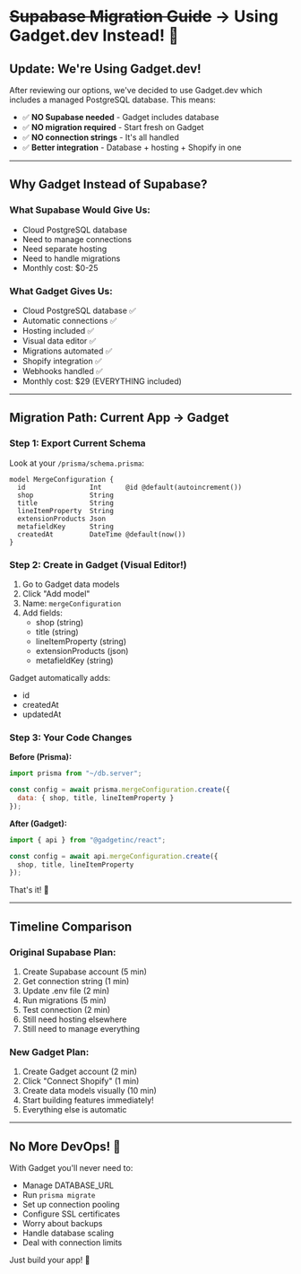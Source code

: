 # ~~Supabase Migration Guide~~ → Using Gadget.dev Instead! 🚀

## Update: We're Using Gadget.dev!
After reviewing our options, we've decided to use Gadget.dev which includes a managed PostgreSQL database. This means:

- ✅ **NO Supabase needed** - Gadget includes database
- ✅ **NO migration required** - Start fresh on Gadget
- ✅ **NO connection strings** - It's all handled
- ✅ **Better integration** - Database + hosting + Shopify in one

---

## Why Gadget Instead of Supabase?

### What Supabase Would Give Us:
- Cloud PostgreSQL database
- Need to manage connections
- Need separate hosting
- Need to handle migrations
- Monthly cost: $0-25

### What Gadget Gives Us:
- Cloud PostgreSQL database ✅
- Automatic connections ✅
- Hosting included ✅
- Visual data editor ✅
- Migrations automated ✅
- Shopify integration ✅
- Webhooks handled ✅
- Monthly cost: $29 (EVERYTHING included)

---

## Migration Path: Current App → Gadget

### Step 1: Export Current Schema
Look at your `/prisma/schema.prisma`:
```prisma
model MergeConfiguration {
  id                Int      @id @default(autoincrement())
  shop              String
  title             String
  lineItemProperty  String
  extensionProducts Json
  metafieldKey      String
  createdAt         DateTime @default(now())
}
```

### Step 2: Create in Gadget (Visual Editor!)
1. Go to Gadget data models
2. Click "Add model"
3. Name: `mergeConfiguration`
4. Add fields:
   - shop (string)
   - title (string)
   - lineItemProperty (string)
   - extensionProducts (json)
   - metafieldKey (string)
   
Gadget automatically adds:
- id
- createdAt
- updatedAt

### Step 3: Your Code Changes

**Before (Prisma):**
```javascript
import prisma from "~/db.server";

const config = await prisma.mergeConfiguration.create({
  data: { shop, title, lineItemProperty }
});
```

**After (Gadget):**
```javascript
import { api } from "@gadgetinc/react";

const config = await api.mergeConfiguration.create({
  shop, title, lineItemProperty
});
```

That's it! 🎉

---

## Timeline Comparison

### Original Supabase Plan:
1. Create Supabase account (5 min)
2. Get connection string (1 min)
3. Update .env file (2 min)
4. Run migrations (5 min)
5. Test connection (2 min)
6. Still need hosting elsewhere
7. Still need to manage everything

### New Gadget Plan:
1. Create Gadget account (2 min)
2. Click "Connect Shopify" (1 min)
3. Create data models visually (10 min)
4. Start building features immediately!
5. Everything else is automatic

---

## No More DevOps! 🎊

With Gadget you'll never need to:
- Manage DATABASE_URL
- Run `prisma migrate`
- Set up connection pooling
- Configure SSL certificates
- Worry about backups
- Handle database scaling
- Deal with connection limits

Just build your app! 🚀